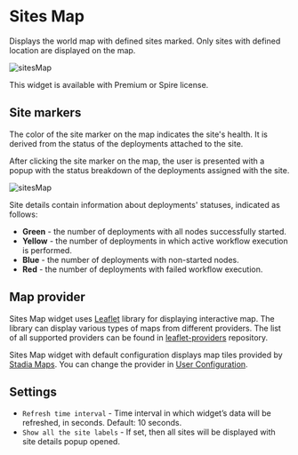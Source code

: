 # Sites Map
Displays the world map with defined sites marked. Only sites with defined location are displayed on the map.

![sitesMap]( /images/ui/widgets/sitesMap.png )

<div class="ui message info">
This widget is available with Premium or Spire license.
</div>


## Site markers

The color of the site marker on the map indicates the site's health. It is derived from the status of the deployments attached to the site.

After clicking the site marker on the map, the user is presented with a popup with the status breakdown of the deployments assigned with the site.

![sitesMap]( /images/ui/widgets/sitesMap_siteDetails.png )

Site details contain information about deployments' statuses, indicated as follows:

* **Green** - the number of deployments with all nodes successfully started.
* **Yellow** - the number of deployments in which active workflow execution is performed.
* **Blue** - the number of deployments with non-started nodes.
* **Red** - the number of deployments with failed workflow execution.


## Map provider

Sites Map widget uses [Leaflet](https://leafletjs.com/) library for displaying interactive map.
The library can display various types of maps from different providers.
The list of all supported providers can be found in [leaflet-providers](https://github.com/leaflet-extras/leaflet-providers) repository.

Sites Map widget with default configuration displays map tiles provided by [Stadia Maps](https://stadiamaps.com/).
You can change the provider in [User Configuration](/working_with/console/customization/user-configuration).


## Settings

* `Refresh time interval` - Time interval in which widget’s data will be refreshed, in seconds. Default: 10 seconds.
* `Show all the site labels` - If set, then all sites will be displayed with site details popup opened.
